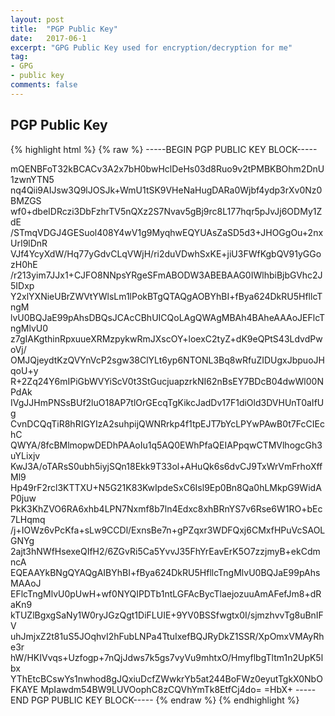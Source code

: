 ```yaml
---
layout: post
title:  "PGP Public Key"
date:   2017-06-1
excerpt: "GPG Public Key used for encryption/decryption for me"
tag:
- GPG
- public key
comments: false
---
```


## PGP Public Key

{% highlight html %}
	{% raw %}
-----BEGIN PGP PUBLIC KEY BLOCK-----

mQENBFoT32kBCACv3A2x7bH0bwHclDeHs03d8Ruo9v2tPMBKBOhm2DnU1zwnYTN5
nq4Qii9AIJsw3Q9lJOSJk+WmU1tSK9VHeNaHugDARa0Wjbf4ydp3rXv0Nz0BMZGS
wf0+dbeIDRczi3DbFzhrTV5nQXz2S7Nvav5gBj9rc8L177hqr5pJvJj6ODMy1ZdE
/STmqVDGJ4GESuol408Y4wV1g9MyqhwEQYUAsZaSD5d3+JHOGgOu+2nxUrI9lDnR
VJf4YcyXdW/Hq77yGdvCLqVWjH/ri2duVDwhSxKE+jiU3FWfKgbQV91yGGozH0hE
/r213yim7JJx1+CJFO8NNpsYRgeSFmABODW3ABEBAAG0IWlhbiBjbGVhc2J5IDxp
Y2xlYXNieUBrZWVtYWlsLm1lPokBTgQTAQgAOBYhBI+fBya624DkRU5HfllcTngM
lvU0BQJaE99pAhsDBQsJCAcCBhUICQoLAgQWAgMBAh4BAheAAAoJEFlcTngMlvU0
z7gIAKgthinRpxuueXRMzpykwRmJXscOY+loexC2tyZ+dK9eQPtS43LdvdPwoVj/
OMJQjeydtKzQVYnVcP2sgw38ClYLt6yp6NTONL3Bq8wRfuZIDUgxJbpuoJHqoU+y
R+2Zq24Y6mIPiGbWVYiScV0t3StGucjuapzrkNI62nBsEY7BDcB04dwWl00NPdAk
IVgJJHmPNSsBUf2luO18AP7tlOrGEcqTgKikcJadDv17F1diOld3DVHUnT0aIfUg
CvnDCQqTiR8hRIGYIzA2suhpijQWNRrkp4f1tpEJT7bYcLPYwPAwB0t7FcCIEchC
QWYA/8fcBMlmopwDEDhPAAoIu1q5AQ0EWhPfaQEIAPpqwCTMVlhogcGh3uYLixjv
KwJ3A/oTARsS0ubh5iyjSQn18Ekk9T33ol+AHuQk6s6dvCJ9TxWrVmFrhoXffMl9
Hp49rF2rcl3KTTXU+N5G21K83KwIpdeSxC6Isl9Ep0Bn8Qa0hLMkpG9WidAP0juw
PkK3KhZVO6RA6xhb4LPN7Nxmf8b7ln4Edxc8xhBRnYS7v6Rse6W1RO+bEc7LHqmq
/j+IOWz6vPcKfa+sLw9CCDl/ExnsBe7n+gPZqxr3WDFQxj6CMxfHPuVcSAOLGNYg
2ajt3hNWfHsexeQIfH2/6ZGvRi5Ca5YvvJ35FhYrEavErK5O7zzjmyB+ekCdmncA
EQEAAYkBNgQYAQgAIBYhBI+fBya624DkRU5HfllcTngMlvU0BQJaE99pAhsMAAoJ
EFlcTngMlvU0pUwH+wf0NYQIPDTb1ntLGFAcBycTlaejozuuAmAFefJm8+dRaKn9
kTUZlBgxgSaNy1W0ryJGzQgt1DiFLUIE+9YV0BSSfwgtx0I/sjmzhvvTg8uBnIFV
uhJmjxZ2t81uS5JOqhvI2hFubLNPa4TtuIxefBQJRyDkZ1SSR/XpOmxVMAyRhe3r
hW/HKIVvqs+Uzfogp+7nQjJdws7k5gs7vyVu9mhtxO/HmyflbgTltm1n2UpK5lbx
YThEtcBCswYs1nwhod8gJQxiuDcfZWwkrYb5at244BoFWz0eyutTgkX0NbOFKAYE
MpIawdm54BW9LUVOophC8zCQVhYmTk8EtfCj4do=
=HbX+
-----END PGP PUBLIC KEY BLOCK-----
	{% endraw %}
{% endhighlight %}
